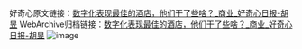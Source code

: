 好奇心原文链接：[数字化表现最佳的酒店，他们干了些啥？_商业_好奇心日报-胡昱](https://www.qdaily.com/articles/6854.html)
WebArchive归档链接：[数字化表现最佳的酒店，他们干了些啥？_商业_好奇心日报-胡昱](http://web.archive.org/web/20190623171449/https://www.qdaily.com/articles/6854.html)
![image](http://ww3.sinaimg.cn/large/007d5XDply1g3wb8xg0w6j30u02vk1kx)